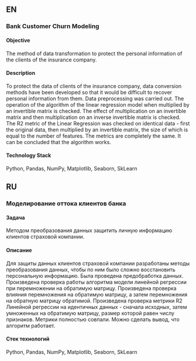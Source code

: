 ## EN 

### Bank Customer Churn Modeling

#### Objective
The method of data transformation to protect the personal information of the clients of the insurance company.

#### Description
To protect the data of clients of the insurance company, data conversion methods have been developed so 
that it would be difficult to recover personal information from them. Data preprocessing was carried out. 
The operation of the algorithm of the linear regression model when multiplied by an invertible matrix is checked. 
The effect of multiplication on an invertible matrix and then multiplication on an inverse invertible matrix is checked. 
The R2 metric of the Linear Regression was checked on identical data - first the original data, 
then multiplied by an invertible matrix, the size of which is equal to the number of features. 
The metrics are completely the same. It can be concluded that the algorithm works.

#### Technology Stack
Python, Pandas, NumPy, Matplotlib, Seaborn, SkLearn

## RU 

### Моделирование оттока клиентов банка

#### Задача
Методом преобразования данных защитить личную информацию клиентов страховой компании. 

#### Описание
Для защиты данных клиентов страховой компании разработаны методы преобразования данных, чтобы по ним было сложно восстановить персональную информацию. 
Была проведена предобработка данных. Произведена проверка работы алгоритма модели линейной регрессии при перемножении на обратимую матрицу. 
Произведена проверка влияния перемножения на обратимую матрицу, а затем перемножения на обратную матрицу обратимой. 
Произведена проверка метрики R2 Линейной регрессии на идентичных данных - сначала исходных, затем умноженных на обратимую матрицу, 
размер которой равен числу признаков. Метрики полностью совпали. Можно сделать вывод, что алгоритм работает.

#### Стек технологий
Python, Pandas, NumPy, Matplotlib, Seaborn, SkLearn
